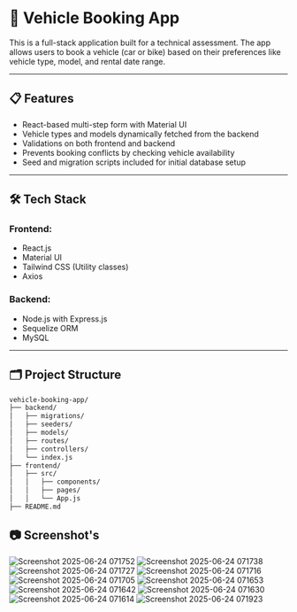# 🚗 Vehicle Booking App

This is a full-stack application built for a technical assessment. The app allows users to book a vehicle (car or bike) based on their preferences like vehicle type, model, and rental date range.

---

## 📋 Features

- React-based multi-step form with Material UI
- Vehicle types and models dynamically fetched from the backend
- Validations on both frontend and backend
- Prevents booking conflicts by checking vehicle availability
- Seed and migration scripts included for initial database setup

---

## 🛠️ Tech Stack

### Frontend:
- React.js
- Material UI
- Tailwind CSS (Utility classes)
- Axios

### Backend:
- Node.js with Express.js
- Sequelize ORM
- MySQL

---

## 🗂️ Project Structure

```bash
vehicle-booking-app/
├── backend/
│   ├── migrations/
│   ├── seeders/
│   ├── models/
│   ├── routes/
│   ├── controllers/
│   └── index.js
├── frontend/
│   ├── src/
│   │   ├── components/
│   │   ├── pages/
│   │   └── App.js
├── README.md
```
## 📷 Screenshot's

![Screenshot 2025-06-24 071752](https://github.com/user-attachments/assets/5144a2e5-3445-4967-a87f-5f34cdd43c97)
![Screenshot 2025-06-24 071738](https://github.com/user-attachments/assets/47cd9dac-a5c8-4e54-9446-5cef22cd1f24)
![Screenshot 2025-06-24 071727](https://github.com/user-attachments/assets/fbb53b69-360a-4909-b8c8-b5e295317519)
![Screenshot 2025-06-24 071716](https://github.com/user-attachments/assets/4a193178-eced-4611-8159-9b197953774a)
![Screenshot 2025-06-24 071705](https://github.com/user-attachments/assets/206114ee-8773-464e-8f2b-c3fd6fd2142f)
![Screenshot 2025-06-24 071653](https://github.com/user-attachments/assets/4c8ec17e-fa78-41cd-aaa3-1d9b82d9aa0c)
![Screenshot 2025-06-24 071642](https://github.com/user-attachments/assets/4a5af53f-d308-4abf-b50c-67e3a106710d)
![Screenshot 2025-06-24 071630](https://github.com/user-attachments/assets/e768063f-9df0-43c9-8ff7-64acc412d9f5)
![Screenshot 2025-06-24 071614](https://github.com/user-attachments/assets/d666d53b-4317-4596-a477-c77aa0d13e12)
![Screenshot 2025-06-24 071923](https://github.com/user-attachments/assets/89b5bba1-0cb4-4eeb-b6d6-79eef505cc8e)


